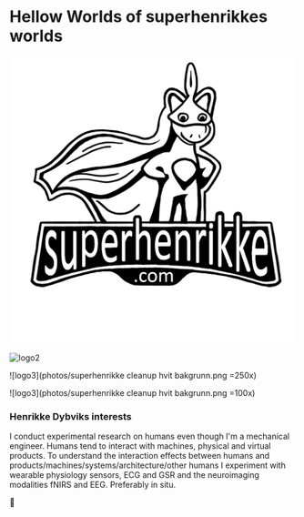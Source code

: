 # Hellow Worlds of superhenrikkes worlds

![logo1](https://github.com/superhenrikke/superhenrikke.github.io/blob/f06cdccb64bfb3950322e55eb52402e52bedd347/photos/superhenrikke%20cleanup%20hvit%20bakgrunn.png)


<img src="[drawing.jpg](https://github.com/superhenrikke/superhenrikke.github.io/blob/f06cdccb64bfb3950322e55eb52402e52bedd347/photos/superhenrikke%20cleanup%20hvit%20bakgrunn.png)" alt="logo2" width="100"/>

![logo3](photos/superhenrikke cleanup hvit bakgrunn.png =250x)

![logo3](photos/superhenrikke cleanup hvit bakgrunn.png =100x)

### Henrikke Dybviks interests
I conduct experimental research on humans even though I'm a mechanical engineer. Humans tend to interact with machines, physical and virtual products. To understand the  interaction effects between humans and products/machines/systems/architecture/other humans I experiment with wearable physiology sensors, ECG and GSR and the neuroimaging modalities fNIRS and EEG. Preferably in situ. 



🦄
